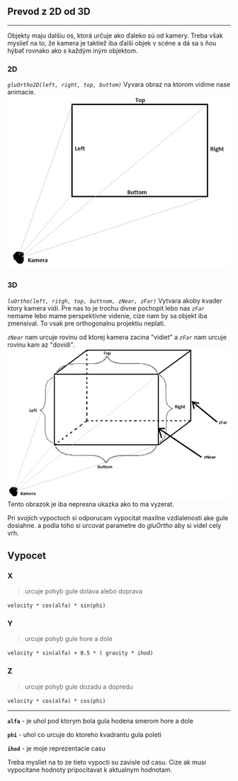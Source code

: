 ## Prevod z 2D od 3D
---
Objekty maju dalšiu os, ktorá určuje ako ďaleko sú od kamery. Treba však myslieť na to, že kamera je taktiež iba ďalší objek v scéne a dá sa s ňou hýbať rovnako ako s každým iným objektom.

### 2D
*`gluOrtho2D(left, right, top, buttom)`*
Vyvara obraz na ktorom vidime nase animacie.
![gluOrtho2D](kamera2D.png)


### 3D
*`luOrtho(left, ritgh, top, buttnom, zNear, zFar)`*
Vytvara akoby kvader ktory kamera vidi. Pre nas to je trochu divne pochopit lebo nas *`zFar`* nemame lebo mame perspektivne videnie, cize nam by sa objekt iba zmensival. To vsak pre orthogonalnu projektiu neplati.

*`zNear`* nam urcuje rovinu od ktorej kamera zacina "vidiet" a *`zFar`* nam urcuje rovinu kam az "dovidi".
![gluOrhto](kamera3D.png)
Tento obrazok je iba nepresna ukazka ako to ma vyzerat.

Pri svojich vypoctoch si odporucam vypocitat maxilne vzdialenosti ake gule dosiahne. a podla toho si urcovat parametre do *gluOrtho* aby si videl cely vrh.

## Vypocet

### X

> urcuje pohyb gule dolava alebo doprava

`velocity * cos(alfa) * sin(phi)`

### Y
>urcuje pohyb gule hore a dole

`velocity * sin(alfa) + 0.5 * ( gravity * ihod)`

### Z
>urcuje pohyb gule dozadu a dopredu

`velocity * cos(alfa) * cos(phi)`


---
**`alfa`** - je uhol pod ktorym bola gula hodena smerom hore a dole 

**`phi`** - uhol co urcuje do ktoreho kvadrantu gula poleti

**`ihod`** - je moje reprezentacie casu

Treba mysliet na to ze tieto vypocti su zavisle od casu. Cize ak musi vypocitane hodnoty pripocitavat k aktualnym hodnotam.

